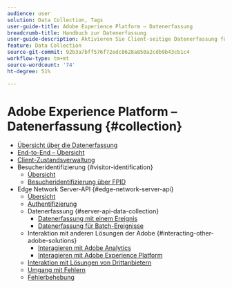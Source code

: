 ```yaml
---
audience: user
solution: Data Collection, Tags
user-guide-title: Adobe Experience Platform – Datenerfassung
breadcrumb-title: Handbuch zur Datenerfassung
user-guide-description: Aktivieren Sie Client-seitige Datenerfassung für Adobe Experience Platform Edge Network.
feature: Data Collection
source-git-commit: 92b3a7bff576f72edc8628a850a2cdb9b43cb1c4
workflow-type: tm+mt
source-wordcount: '74'
ht-degree: 51%

---
```



# Adobe Experience Platform – Datenerfassung {#collection}

- [Übersicht über die Datenerfassung](home.md)
- [End-to-End – Übersicht](e2e.md)
- [Client-Zustandsverwaltung](client-state.md)
- Besucheridentifizierung {#visitor-identification}
   - [Übersicht](visitor-identification.md)
   - [Besucheridentifizierung über FPID](visitor-identification-fpid.md)
- Edge Network Server-API {#edge-network-server-api}
   - [Übersicht](overview.md)
   - [Authentifizierung](authentication.md)
   - Datenerfassung {#server-api-data-collection}
      - [Datenerfassung mit einem Ereignis](interactive-data-collection.md)
      - [Datenerfassung für Batch-Ereignisse](non-interactive-data-collection.md)
   - Interaktion mit anderen Lösungen der Adobe {#interacting-other-adobe-solutions}
      - [Interagieren mit Adobe Analytics](interacting-adobe-analytics.md)
      - [Interagieren mit Adobe Experience Platform](interacting-experience-platform.md)
   - [Interaktion mit Lösungen von Drittanbietern](interacting-third-party-solutions.md)
   - [Umgang mit Fehlern](error-handling.md)
   - [Fehlerbehebung](troubleshooting.md)